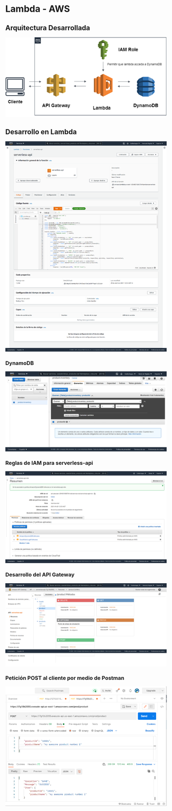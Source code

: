 # Lambda - AWS





## Arquitectura Desarrollada

![](img/Lambda.png)

## Desarrollo en Lambda

![](img/Imagen1.png)


### DynamoDB

![](img/Imagen2.png)

### Reglas de IAM para serverless-api

![](img/Imagen3.png)

### Desarrollo del API Gateway

![](img/Imagen4.png)

### Petición POST al cliente por medio de Postman

![](img/Imagen5.png)
